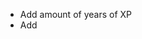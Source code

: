 - Add amount of years of XP
- Add <title> to SVG icons
- Ensure scrollbar only shows whe necessary
- Use gradient background on "hello there?"
- Check accessibility
- Change favicon
- Add logo
